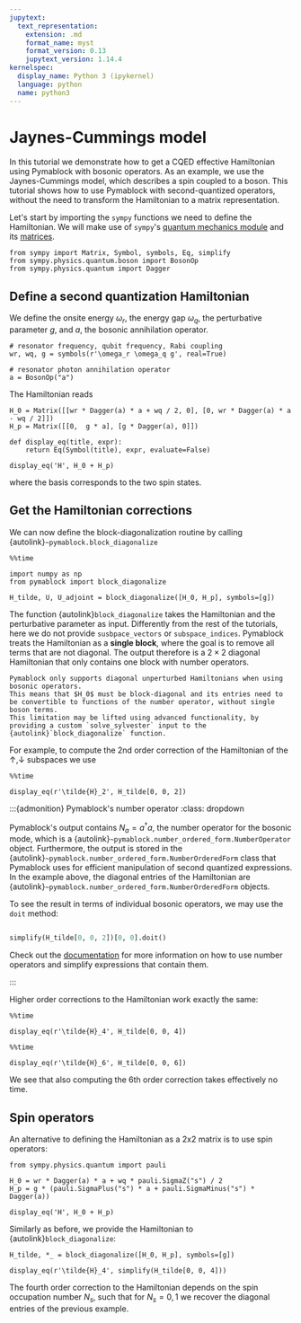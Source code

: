 ```yaml
---
jupytext:
  text_representation:
    extension: .md
    format_name: myst
    format_version: 0.13
    jupytext_version: 1.14.4
kernelspec:
  display_name: Python 3 (ipykernel)
  language: python
  name: python3
---
```


# Jaynes-Cummings model

In this tutorial we demonstrate how to get a CQED effective Hamiltonian using Pymablock with bosonic operators.
As an example, we use the Jaynes-Cummings model, which describes a spin coupled to a boson.
This tutorial shows how to use Pymablock with second-quantized operators, without the need to transform the Hamiltonian to a matrix representation.

Let's start by importing the `sympy` functions we need to define the Hamiltonian.
We will make use of `sympy`'s [quantum mechanics module](https://docs.sympy.org/latest/modules/physics/quantum/index.html)
and its [matrices](https://docs.sympy.org/latest/tutorials/intro-tutorial/matrices.html).

```{code-cell} ipython3
from sympy import Matrix, Symbol, symbols, Eq, simplify
from sympy.physics.quantum.boson import BosonOp
from sympy.physics.quantum import Dagger
```

## Define a second quantization Hamiltonian

We define the onsite energy $\omega_r$, the energy gap $\omega_q$, the perturbative parameter $g$, and $a$, the bosonic annihilation operator.

```{code-cell} ipython3
# resonator frequency, qubit frequency, Rabi coupling
wr, wq, g = symbols(r'\omega_r \omega_q g', real=True)

# resonator photon annihilation operator
a = BosonOp("a")
```

The Hamiltonian reads

```{code-cell} ipython3
H_0 = Matrix([[wr * Dagger(a) * a + wq / 2, 0], [0, wr * Dagger(a) * a - wq / 2]])
H_p = Matrix([[0,  g * a], [g * Dagger(a), 0]])

def display_eq(title, expr):
    return Eq(Symbol(title), expr, evaluate=False)

display_eq('H', H_0 + H_p)
```

where the basis corresponds to the two spin states.

## Get the Hamiltonian corrections

We can now define the block-diagonalization routine by calling {autolink}`~pymablock.block_diagonalize`

```{code-cell} ipython3
%%time

import numpy as np
from pymablock import block_diagonalize

H_tilde, U, U_adjoint = block_diagonalize([H_0, H_p], symbols=[g])
```

The function {autolink}`block_diagonalize` takes the Hamiltonian and the perturbative parameter as input.
Differently from the rest of the tutorials, here we do not provide `susbpace_vectors` or `subspace_indices`.
Pymablock treats the Hamiltonian as a **single block**, where the goal is to remove all terms that are not diagonal.
The output therefore is a $2 \times 2$ diagonal Hamiltonian that only contains one block with number operators.

```{note}
Pymablock only supports diagonal unperturbed Hamiltonians when using bosonic operators.
This means that $H_0$ must be block-diagonal and its entries need to be convertible to functions of the number operator, without single boson terms.
This limitation may be lifted using advanced functionality, by providing a custom `solve_sylvester` input to the {autolink}`block_diagonalize` function.
```

For example, to compute the 2nd order correction of the Hamiltonian of the $↑, ↓$ subspaces we use

```{code-cell} ipython3
%%time

display_eq(r'\tilde{H}_2', H_tilde[0, 0, 2])
```

:::{admonition} Pymablock's number operator
:class: dropdown

Pymablock's output contains $N_a = a^\dagger a$, the number operator for the bosonic mode, which is a {autolink}`~pymablock.number_ordered_form.NumberOperator` object.
Furthermore, the output is stored in the {autolink}`~pymablock.number_ordered_form.NumberOrderedForm` class that Pymablock uses for efficient manipulation of second quantized expressions.
In the example above, the diagonal entries of the Hamiltonian are {autolink}`~pymablock.number_ordered_form.NumberOrderedForm` objects.

To see the result in terms of individual bosonic operators, we may use the `doit` method:

```python

simplify(H_tilde[0, 0, 2])[0, 0].doit()
```

Check out the [documentation](../second_quantization.md) for more information on how to use number operators and simplify expressions that contain them.

:::

Higher order corrections to the Hamiltonian work exactly the same:

```{code-cell} ipython3
%%time

display_eq(r'\tilde{H}_4', H_tilde[0, 0, 4])
```

```{code-cell} ipython3
%%time

display_eq(r'\tilde{H}_6', H_tilde[0, 0, 6])
```

We see that also computing the 6th order correction takes effectively no time.

## Spin operators

An alternative to defining the Hamiltonian as a 2x2 matrix is to use spin operators:

```{code-cell} ipython3
from sympy.physics.quantum import pauli

H_0 = wr * Dagger(a) * a + wq * pauli.SigmaZ("s") / 2
H_p = g * (pauli.SigmaPlus("s") * a + pauli.SigmaMinus("s") * Dagger(a))

display_eq('H', H_0 + H_p)
```

Similarly as before, we provide the Hamiltonian to {autolink}`block_diagonalize`:

```{code-cell} ipython3
H_tilde, *_ = block_diagonalize([H_0, H_p], symbols=[g])

display_eq(r'\tilde{H}_4', simplify(H_tilde[0, 0, 4]))
```

The fourth order correction to the Hamiltonian depends on the spin occupation number $N_s$, such that for $N_s = 0, 1$ we recover the diagonal entries of the previous example.
